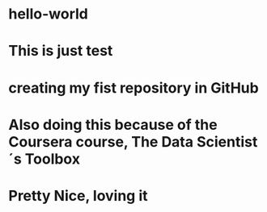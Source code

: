 # hello-world
# This is just test
# creating my fist repository in GitHub
# Also doing this because of the Coursera course, The Data Scientist´s Toolbox
# Pretty Nice, loving it
